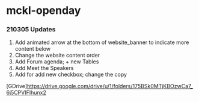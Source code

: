 # mckl-openday

### 210305 Updates
1. Add animated arrow at the bottom of website_banner to indicate more content below
2. Change the website content order
3. Add Forum agenda; + new Tables
4. Add Meet the Speakers
5. Add for add new checkbox; change the copy

[GDrive]https://drive.google.com/drive/u/1/folders/175BSk0MTjKBOzwCa7_6j5CPVIFIhunx2

